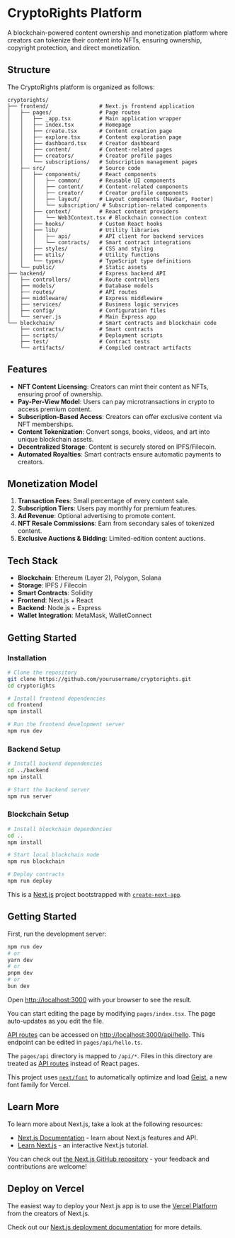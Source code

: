 # CryptoRights Platform

A blockchain-powered content ownership and monetization platform where creators can tokenize their content into NFTs, ensuring ownership, copyright protection, and direct monetization.

## Structure

The CryptoRights platform is organized as follows:

```
cryptorights/
├── frontend/                # Next.js frontend application
│   ├── pages/               # Page routes 
│   │   ├── _app.tsx         # Main application wrapper
│   │   ├── index.tsx        # Homepage
│   │   ├── create.tsx       # Content creation page
│   │   ├── explore.tsx      # Content exploration page
│   │   ├── dashboard.tsx    # Creator dashboard
│   │   ├── content/         # Content-related pages
│   │   ├── creators/        # Creator profile pages
│   │   └── subscriptions/   # Subscription management pages
│   ├── src/                 # Source code
│   │   ├── components/      # React components
│   │   │   ├── common/      # Reusable UI components
│   │   │   ├── content/     # Content-related components
│   │   │   ├── creator/     # Creator profile components
│   │   │   ├── layout/      # Layout components (Navbar, Footer)
│   │   │   └── subscription/ # Subscription-related components
│   │   ├── context/         # React context providers
│   │   │   └── Web3Context.tsx # Blockchain connection context
│   │   ├── hooks/           # Custom React hooks
│   │   ├── lib/             # Utility libraries
│   │   │   ├── api/         # API client for backend services
│   │   │   └── contracts/   # Smart contract integrations
│   │   ├── styles/          # CSS and styling
│   │   ├── utils/           # Utility functions
│   │   └── types/           # TypeScript type definitions
│   └── public/              # Static assets
├── backend/                 # Express backend API
│   ├── controllers/         # Route controllers
│   ├── models/              # Database models
│   ├── routes/              # API routes
│   ├── middleware/          # Express middleware
│   ├── services/            # Business logic services
│   ├── config/              # Configuration files
│   └── server.js            # Main Express app
└── blockchain/              # Smart contracts and blockchain code
    ├── contracts/           # Smart contracts
    ├── scripts/             # Deployment scripts
    ├── test/                # Contract tests
    └── artifacts/           # Compiled contract artifacts
```

## Features

- **NFT Content Licensing**: Creators can mint their content as NFTs, ensuring proof of ownership.
- **Pay-Per-View Model**: Users can pay microtransactions in crypto to access premium content.
- **Subscription-Based Access**: Creators can offer exclusive content via NFT memberships.
- **Content Tokenization**: Convert songs, books, videos, and art into unique blockchain assets.
- **Decentralized Storage**: Content is securely stored on IPFS/Filecoin.
- **Automated Royalties**: Smart contracts ensure automatic payments to creators.

## Monetization Model

1. **Transaction Fees**: Small percentage of every content sale.
2. **Subscription Tiers**: Users pay monthly for premium features.
3. **Ad Revenue**: Optional advertising to promote content.
4. **NFT Resale Commissions**: Earn from secondary sales of tokenized content.
5. **Exclusive Auctions & Bidding**: Limited-edition content auctions.

## Tech Stack

- **Blockchain**: Ethereum (Layer 2), Polygon, Solana
- **Storage**: IPFS / Filecoin
- **Smart Contracts**: Solidity
- **Frontend**: Next.js + React
- **Backend**: Node.js + Express
- **Wallet Integration**: MetaMask, WalletConnect

## Getting Started

### Installation

```bash
# Clone the repository
git clone https://github.com/yourusername/cryptorights.git
cd cryptorights

# Install frontend dependencies
cd frontend
npm install

# Run the frontend development server
npm run dev
```

### Backend Setup

```bash
# Install backend dependencies
cd ../backend
npm install

# Start the backend server
npm run server
```

### Blockchain Setup

```bash
# Install blockchain dependencies
cd ..
npm install

# Start local blockchain node
npm run blockchain

# Deploy contracts
npm run deploy
```

This is a [Next.js](https://nextjs.org) project bootstrapped with [`create-next-app`](https://nextjs.org/docs/pages/api-reference/create-next-app).

## Getting Started

First, run the development server:

```bash
npm run dev
# or
yarn dev
# or
pnpm dev
# or
bun dev
```

Open [http://localhost:3000](http://localhost:3000) with your browser to see the result.

You can start editing the page by modifying `pages/index.tsx`. The page auto-updates as you edit the file.

[API routes](https://nextjs.org/docs/pages/building-your-application/routing/api-routes) can be accessed on [http://localhost:3000/api/hello](http://localhost:3000/api/hello). This endpoint can be edited in `pages/api/hello.ts`.

The `pages/api` directory is mapped to `/api/*`. Files in this directory are treated as [API routes](https://nextjs.org/docs/pages/building-your-application/routing/api-routes) instead of React pages.

This project uses [`next/font`](https://nextjs.org/docs/pages/building-your-application/optimizing/fonts) to automatically optimize and load [Geist](https://vercel.com/font), a new font family for Vercel.

## Learn More

To learn more about Next.js, take a look at the following resources:

- [Next.js Documentation](https://nextjs.org/docs) - learn about Next.js features and API.
- [Learn Next.js](https://nextjs.org/learn-pages-router) - an interactive Next.js tutorial.

You can check out [the Next.js GitHub repository](https://github.com/vercel/next.js) - your feedback and contributions are welcome!

## Deploy on Vercel

The easiest way to deploy your Next.js app is to use the [Vercel Platform](https://vercel.com/new?utm_medium=default-template&filter=next.js&utm_source=create-next-app&utm_campaign=create-next-app-readme) from the creators of Next.js.

Check out our [Next.js deployment documentation](https://nextjs.org/docs/pages/building-your-application/deploying) for more details.

